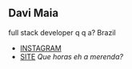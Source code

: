 ## Davi Maia 
full stack developer
q q a?
Brazil
- [INSTAGRAM](https://instagram.com/davi_maia85)
- [SITE](davimaia85.github.io) 
*Que horas eh a merenda?*